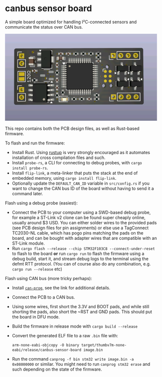 # canbus sensor board

A simple board optimized for handling I²C-connected sensors and communicate the status over CAN bus.

![PCB render](./render.png)

This repo contains both the PCB design files, as well as Rust-based firmware.

To flash and run the firmware:

  * Install Rust.  Using [rustup](https://rustup.rs/) is very strongly encouraged as it automates
    installation of cross compilation files and such.
  * Install `probe-rs`, a CLI for connecting to debug probes, with `cargo install probe-rs`.
  * Install `flip-link`, a meta-linker that puts the stack at the end of embedded memory, using
    `cargo install flip-link`.
  * Optionally update the `DEFAULT_CAN_ID` variable in `src/config.rs` if you want to change the CAN
    bus ID of the board without having to send it a command later.

Flash using a debug probe (easiest):

  * Connect the PCB to your computer using a SWD-based debug probe, for example a ST-Link v2 clone
    can be found super cheaply online, usually around $3 USD.  You can either solder wires to the
    provided pads (see PCB design files for pin assignments) or else use a TagConnect TC2030-NL
    cable, which has pogo pins matching the pads on the board, and can be bought with adapter wires
    that are compatible with an ST-Link module.
  * Run `cargo flash --release --chip STM32F103C8 --connect-under-reset` to flash to the board **or**
    run `cargo run` to flash the firmware using a debug build, start it, and stream debug logs to the
    terminal using the defmt RTT protocol. (You can of course also do any combination, e.g.
    `cargo run --release` etc)

Flash using CAN bus (more tricky perhaps):

  * Install [`can-prog`](https://github.com/marcinbor85/can-Prog), see the link for additional
    details.
  * Connect the PCB to a CAN bus.
  * Using some wires, first short the 3.3V and BOOT pads, and while still shorting the pads, also
    short the ~RST and GND pads.  This should put the board in DFU mode.
  * Build the firmware in release mode with `cargo build --release`
  * Convert the generated ELF file to a raw `.bin` file with:
    ```
    arm-none-eabi-objcopy -O binary target/thumbv7m-none-eabi/release/canbus-sensor-board image.bin
    ```

  * Run the command `canprog -f bin stm32 write image.bin -a 0x08000000` or similar. You might need
    to run `canprog stm32 erase` and such depending on the state of the firmware.
